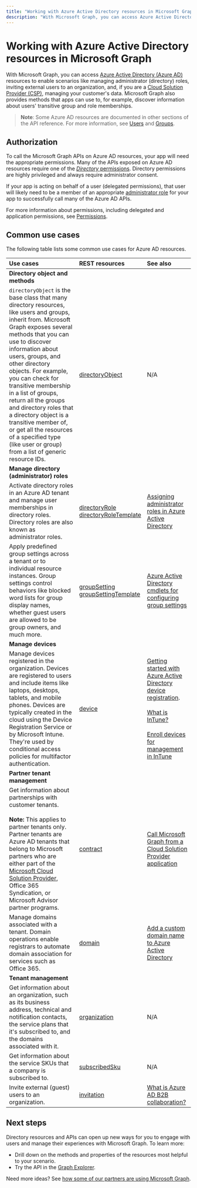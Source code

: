 ```yaml
---
title: "Working with Azure Active Directory resources in Microsoft Graph"
description: "With Microsoft Graph, you can access Azure Active Directory (Azure AD) resources to enable scenarios like managing administrator (directory) roles, inviting external users to an organization, and, if you are a Cloud Solution Provider (CSP), managing your customer's data. Microsoft Graph also provides methods that apps can use to, for example, discover information about users' transitive group and role memberships. "
---
```


# Working with Azure Active Directory resources in Microsoft Graph

With Microsoft Graph, you can access [Azure Active Directory (Azure AD)](https://docs.microsoft.com/azure/active-directory/active-directory-whatis) resources to enable scenarios like managing administrator (directory) roles, inviting external users to an organization, and, if you are a [Cloud Solution Provider (CSP)](https://partner.microsoft.com/cloud-solution-provider), managing your customer's data. Microsoft Graph also provides methods that apps can use to, for example, discover information about users' transitive group and role memberships. 

> **Note**: Some Azure AD resources are documented in other sections of the API reference. For more information, see [Users](users.md) and [Groups](group.md).


## Authorization
 
To call the Microsoft Graph APIs on Azure AD resources, your app will need the appropriate permissions. Many of the APIs exposed on Azure AD resources require one of the [_Directory_ permissions](/graph/permissions-reference#directory-permissions). Directory permissions are highly privileged and always require administrator consent. 

If your app is acting on behalf of a user (delegated permissions), that user will likely need to be a member of an appropriate [administrator role](https://docs.microsoft.com/azure/active-directory/active-directory-assign-admin-roles) for your app to successfully call many of the Azure AD APIs.

For more information about permissions, including delegated and application permissions, see [Permissions](/graph/permissions-reference). 

## Common use cases 

The following table lists some common use cases for Azure AD resources.

| **Use cases**		   | **REST resources**	| **See also** |
|:---------------|:--------|:----------|
| **Directory object and methods** | | |
| `directoryObject` is the base class that many directory resources, like users and groups, inherit from. Microsoft Graph exposes several methods that you can use to discover information about users, groups, and other directory objects. For example, you can check for transitive membership in a list of groups, return all the groups and directory roles that a directory object is a transitive member of, or get all the resources of a specified type (like user or group) from a list of generic resource IDs. | [directoryObject](../resources/directoryobject.md) | N/A |
| **Manage directory (administrator) roles** | | |
| Activate directory roles in an Azure AD tenant and manage user memberships in directory roles. Directory roles are also known as administrator roles. | [directoryRole](../resources/directoryrole.md) <br/>[directoryRoleTemplate](../resources/directoryroletemplate.md) | [Assigning administrator roles in Azure Active Directory](https://docs.microsoft.com/azure/active-directory/active-directory-assign-admin-roles) |
| Apply predefined group settings across a tenant or to individual resource instances. Group settings control behaviors like blocked word lists for group display names, whether guest users are allowed to be group owners, and much more. | [groupSetting](../resources/groupsetting.md) <br/>[groupSettingTemplate](../resources/groupsettingtemplate.md)| [Azure Active Directory cmdlets for configuring group settings](https://docs.microsoft.com/azure/active-directory/active-directory-accessmanagement-groups-settings-cmdlets)|
| **Manage devices** | | |
| Manage devices registered in the organization. Devices are registered to users and include items like laptops, desktops, tablets, and mobile phones. Devices are typically created in the cloud using the Device Registration Service or by Microsoft Intune. They're used by conditional access policies for multifactor authentication. | [device](../resources/device.md) | [Getting started with Azure Active Directory device registration](https://docs.microsoft.com/azure/active-directory/active-directory-device-registration-overview).<br/><br/>[What is InTune?](https://docs.microsoft.com/intune-classic/understand-explore/introduction-to-microsoft-intune)<br/><br/>[Enroll devices for management in InTune](https://docs.microsoft.com/intune-classic/deploy-use/enroll-devices-in-microsoft-intune) |
| **Partner tenant management** | | |
| Get information about partnerships with customer tenants.<br/><br/>**Note:** This applies to partner tenants only. Partner tenants are Azure AD tenants that belong to Microsoft partners who are either part of the [Microsoft Cloud Solution Provider](https://partnercenter.microsoft.com/partner/programs), Office 365 Syndication, or Microsoft Advisor partner programs. | [contract](../resources/contract.md) | [Call Microsoft Graph from a Cloud Solution Provider application](/graph/auth-cloudsolutionprovider) |
| Manage domains associated with a tenant. Domain operations enable registrars to automate domain association for services such as Office 365. | [domain](../resources/domain.md) | [Add a custom domain name to Azure Active Directory](https://docs.microsoft.com/azure/active-directory/active-directory-domains-add-azure-portal) |
| **Tenant management** | | |
| Get information about an organization, such as its business address, technical and notification contacts, the service plans that it's subscribed to, and the domains associated with it. | [organization](../resources/organization.md) | N/A |
| Get information about the service SKUs that a company is subscribed to. | [subscribedSku](../resources/subscribedsku.md) | N/A |
| Invite external (guest) users to an organization. | [invitation](../resources/invitation.md) | [What is Azure AD B2B collaboration?](https://docs.microsoft.com/azure/active-directory/active-directory-b2b-what-is-azure-ad-b2b) |

## Next steps
Directory resources and APIs can open up new ways for you to engage with users and manage their experiences with Microsoft Graph. To learn more: 

- Drill down on the methods and properties of the resources most helpful to your scenario.
- Try the API in the [Graph Explorer](https://developer.microsoft.com/graph/graph-explorer).

Need more ideas? See [how some of our partners are using Microsoft Graph](https://developer.microsoft.com/graph/graph/examples#partners).


